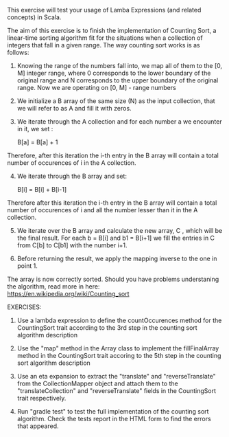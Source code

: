 This exercise will test your usage of Lamba Expressions (and related concepts) in Scala.

The aim of this exercise is to finish the implementation of Counting Sort, a linear-time sorting algorithm fit for the
situations when a collection of integers that fall in a given range.
The way counting sort works is as follows:

1. Knowing the range of the numbers fall into, we map all of them to the [0, M] integer range, where 0 corresponds to
the lower boundary of the original range and N corresponds to the upper boundary of the original range. Now we are
operating on [0, M] - range numbers

2. We initialize a B array of the same size (N) as the input collection, that we will refer to as A and fill it with
zeros.

3. We iterate through the A collection and for each number a we encounter in it, we set :

    B[a] = B[a] + 1

Therefore, after this iteration the i-th entry in the B array will contain a total number of occurences of i in the
A collection.

4. We iterate through the B array and set:

    B[i] = B[i] + B[i-1]

Therefore after this iteration the i-th entry in the B array will contain a total number of occurences of i and all the
number lesser than it in the A collection.

5. We iterate over the B array and calculate the new array, C , which will be the final result. For each b = B[i] and
b1 = B[i+1] we fill the entries in C from C[b] to C[b1] with the number i+1.

6. Before returning the result, we apply the mapping inverse to the one in point 1.

The array is now correctly sorted.
Should you have problems understaning the algorithm, read more in here: https://en.wikipedia.org/wiki/Counting_sort

EXERCISES:

1. Use a lambda expression to define the countOccurences method for the CountingSort trait according to the 3rd step
in the counting sort algorithm description

2. Use the "map" method in the Array class to implement the fillFinalArray method in the CountingSort trait accoring to
the 5th step in the counting sort algorithm description

3. Use an eta expansion to extract the "translate" and "reverseTranslate" from the CollectionMapper object and attach
them to the "translateCollection" and "reverseTranslate" fields in the CountingSort trait respectively.

4. Run "gradle test" to test the full implementation of the counting sort algorithm. Check the tests report in the
HTML form to find the errors that appeared.
